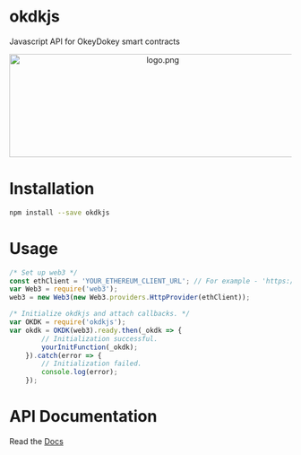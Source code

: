 # okdkjs
Javascript API for OkeyDokey smart contracts

<p align="center">
  <img align="center" src="img/logo.png" width="532" height="184" alt="logo.png"/>
</p>

# Installation

```bash
npm install --save okdkjs
```


# Usage
```javascript
/* Set up web3 */
const ethClient = 'YOUR_ETHEREUM_CLIENT_URL'; // For example - 'https://ropsten.infura.io/ynXBPNoUYJ3C4ZDzqjga';
var Web3 = require('web3');
web3 = new Web3(new Web3.providers.HttpProvider(ethClient));

/* Initialize okdkjs and attach callbacks. */
var OKDK = require('okdkjs');
var okdk = OKDK(web3).ready.then(_okdk => { 
        // Initialization successful.
        yourInitFunction(_okdk);
    }).catch(error => {
        // Initialization failed.
        console.log(error);
    });
```


# API Documentation
Read the [Docs](https://team-okeydokey.github.io/okdkjs/)